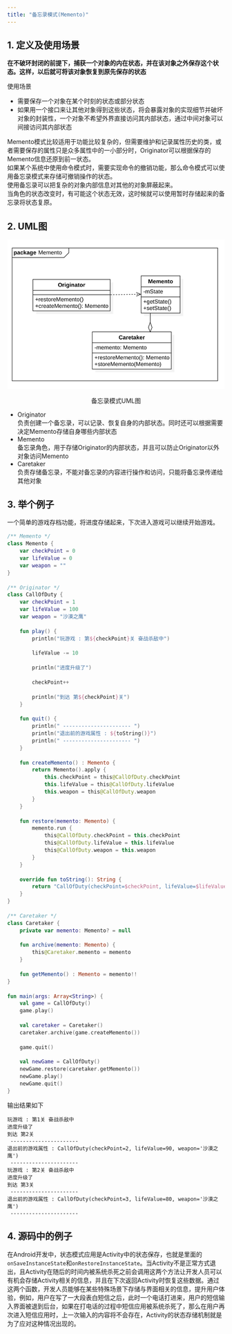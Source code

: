```yaml
---
title: "备忘录模式(Memento)"
---
```


## 1. 定义及使用场景

**在不破环封闭的前提下，捕获一个对象的内在状态，并在该对象之外保存这个状态。这样，以后就可将该对象恢复到原先保存的状态**

使用场景  

- 需要保存一个对象在某个时刻的状态或部分状态
- 如果用一个接口来让其他对象得到这些状态，将会暴露对象的实现细节并破坏对象的封装性，一个对象不希望外界直接访问其内部状态，通过中间对象可以间接访问其内部状态

Memento模式比较适用于功能比较复杂的，但需要维护和记录属性历史的类，或者需要保存的属性只是众多属性中的一小部分时，Originator可以根据保存的Memento信息还原到前一状态。  
如果某个系统中使用命令模式时，需要实现命令的撤销功能，那么命令模式可以使用备忘录模式来存储可撤销操作的状态。  
使用备忘录可以把复杂的对象内部信息对其他的对象屏蔽起来。  
当角色的状态改变时，有可能这个状态无效，这时候就可以使用暂时存储起来的备忘录将状态复原。

## 2. UML图

![备忘录模式UML图](/assets/images/design-pattern/memento.png)  
<center>备忘录模式UML图</center>

- Originator  
  负责创建一个备忘录，可以记录、恢复自身的内部状态。同时还可以根据需要决定Memento存储自身哪些内部状态
- Memento  
  备忘录角色，用于存储Originator的内部状态，并且可以防止Originator以外对象访问Memento
- Caretaker  
  负责存储备忘录，不能对备忘录的内容进行操作和访问，只能将备忘录传递给其他对象

## 3. 举个例子
一个简单的游戏存档功能，将进度存储起来，下次进入游戏可以继续开始游戏。

```kotlin
/** Memento */
class Memento {
    var checkPoint = 0
    var lifeValue = 0
    var weapon = ""
}

/** Originator */
class CallOfDuty {
    var checkPoint = 1
    var lifeValue = 100
    var weapon = "沙漠之鹰"

    fun play() {
        println("玩游戏 : 第${checkPoint}关 奋战杀敌中")

        lifeValue -= 10

        println("进度升级了")

        checkPoint++

        println("到达 第${checkPoint}关")
    }

    fun quit() {
        println(" ---------------------- ")
        println("退出前的游戏属性 : ${toString()}")
        println(" ---------------------- ")
    }

    fun createMemento() : Memento {
        return Memento().apply {
            this.checkPoint = this@CallOfDuty.checkPoint
            this.lifeValue = this@CallOfDuty.lifeValue
            this.weapon = this@CallOfDuty.weapon
        }
    }

    fun restore(memento: Memento) {
        memento.run {
            this@CallOfDuty.checkPoint = this.checkPoint
            this@CallOfDuty.lifeValue = this.lifeValue
            this@CallOfDuty.weapon = this.weapon
        }
    }

    override fun toString(): String {
        return "CallOfDuty(checkPoint=$checkPoint, lifeValue=$lifeValue, weapon='$weapon')"
    }
}

/** Caretaker */
class Caretaker {
    private var memento: Memento? = null

    fun archive(memento: Memento) {
        this@Caretaker.memento = memento
    }

    fun getMemento() : Memento = memento!!
}

fun main(args: Array<String>) {
    val game = CallOfDuty()
    game.play()

    val caretaker = Caretaker()
    caretaker.archive(game.createMemento())

    game.quit()

    val newGame = CallOfDuty()
    newGame.restore(caretaker.getMemento())
    newGame.play()
    newGame.quit()
}
```

输出结果如下
```text
玩游戏 : 第1关 奋战杀敌中
进度升级了
到达 第2关
 ----------------------
退出前的游戏属性 : CallOfDuty(checkPoint=2, lifeValue=90, weapon='沙漠之鹰')
 ----------------------
玩游戏 : 第2关 奋战杀敌中
进度升级了
到达 第3关
 ----------------------
退出前的游戏属性 : CallOfDuty(checkPoint=3, lifeValue=80, weapon='沙漠之鹰')
 ----------------------
```

## 4. 源码中的例子

在Android开发中，状态模式应用是Activity中的状态保存，也就是里面的`onSaveInstanceState`和`onRestoreInstanceState`。当Activity不是正常方式退出，且Activity在随后的时间内被系统杀死之前会调用这两个方法让开发人员可以有机会存储Activity相关的信息，并且在下次返回Activity时恢复这些数据。通过这两个函数，开发人员能够在某些特殊场景下存储与界面相关的信息，提升用户体验，例如，用户在写了一大段表白短信之后，此时一个电话打进来，用户的短信输入界面被退到后台，如果在打电话的过程中短信应用被系统杀死了，那么在用户再次进入短信应用时，上一次输入的内容将不会存在，Activity的状态存储机制就是为了应对这种情况出现的。
